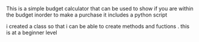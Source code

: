 This is a simple budget calculator that can be used to show if you are within the budget inorder to make a purchase
it includes a python script

i created a class so that i can be able to create methods and fuctions .
this is at a beginner level
